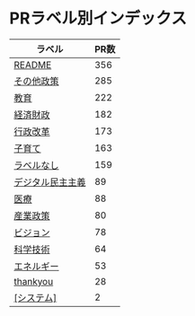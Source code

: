# PRラベル別インデックス

| ラベル | PR数 |
|--------|------|
| [README](label_README.md) | 356 |
| [その他政策](label_その他政策.md) | 285 |
| [教育](label_教育.md) | 222 |
| [経済財政](label_経済財政.md) | 182 |
| [行政改革](label_行政改革.md) | 173 |
| [子育て](label_子育て.md) | 163 |
| [ラベルなし](label_ラベルなし.md) | 159 |
| [デジタル民主主義](label_デジタル民主主義.md) | 89 |
| [医療](label_医療.md) | 88 |
| [産業政策](label_産業政策.md) | 80 |
| [ビジョン](label_ビジョン.md) | 78 |
| [科学技術](label_科学技術.md) | 64 |
| [エネルギー](label_エネルギー.md) | 53 |
| [thankyou](label_thankyou.md) | 28 |
| [[システム]](label_[システム].md) | 2 |
